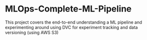 # MLOps-Complete-ML-Pipeline
This project covers the end-to-end understanding a ML pipeline and experimenting around using DVC for experiment tracking and data versioning (using AWS S3)
